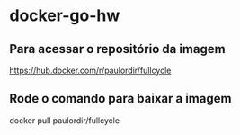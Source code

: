 # docker-go-hw


## Para acessar o repositório da imagem
https://hub.docker.com/r/paulordir/fullcycle

## Rode o comando para baixar a imagem
docker pull paulordir/fullcycle

